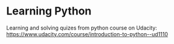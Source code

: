 # Learning Python
Learning and solving quizes from python course on Udacity: https://www.udacity.com/course/introduction-to-python--ud1110
